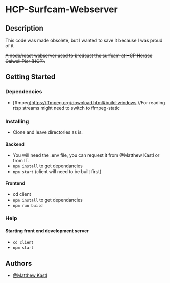 # HCP-Surfcam-Webserver


## Description
This code was made obsolete, but I wanted to save it because I was proud of it

~~A node/react webserver used to brodcast the surfcam at HCP  Horace Calwell Pier (HCP).~~


## Getting Started

### Dependencies
* [ffmpeg]https://ffmpeg.org/download.html#build-windows //For reading rtsp streams might need to switch to ffmpeg-static

### Installing

* Clone and leave directories as is.

#### Backend

* You will need the .env file, you can request it from @Matthew Kastl or from IT.
* `npm install` to get dependancies
* `npm start` (client will need to be built first)

#### Frontend
* cd client
* `npm install` to get dependancies
* `npm run build`

### Help

#### Starting front end development server
* `cd client`
* `npm start`

## Authors

* [@Matthew Kastl](https://github.com/matdenkas)

